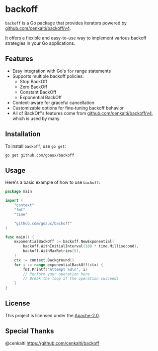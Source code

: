 # backoff

`backoff` is a Go package that provides iterators powered by
[github.com/cenkalti/backoff/v4](https://pkg.go.dev/github.com/cenkalti/backoff/v4).

It offers a flexible and easy-to-use way to implement various backoff strategies
in your Go applications.

## Features

- Easy integration with Go's `for` range statements
- Supports multiple backoff policies:
  - Stop BackOff
  - Zero BackOff
  - Constant BackOff
  - Exponential BackOff
- Context-aware for graceful cancellation
- Customizable options for fine-tuning backoff behavior
- All of BackOff's features come from [github.com/cenkalti/backoff/v4](https://pkg.go.dev/github.com/cenkalti/backoff/v4), which is used by many.

## Installation

To install `backoff`, use `go get`:

```
go get github.com/goaux/backoff
```

## Usage

Here's a basic example of how to use `backoff`:

```go
package main

import (
    "context"
    "fmt"
    "time"

    "github.com/goaux/backoff"
)

func main() {
    exponentialBackOff := backoff.NewExponential(
        backoff.WithInitialInterval(100 * time.Millisecond),
        backoff.WithMaxRetries(5),
    )
    ctx := context.Background()
    for i := range exponentialBackOff(ctx) {
        fmt.Printf("Attempt %d\n", i)
        // Perform your operation here
        // Break the loop if the operation succeeds
    }
}
```

## License

This project is licensed under the [Apache-2.0](LICENSE).

## Special Thanks

@cenkalti https://github.com/cenkalti/backoff
